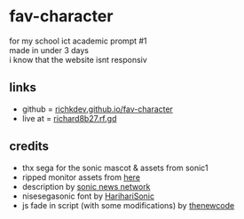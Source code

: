 # fav-character
for my school ict academic prompt #1<br>
made in under 3 days<br>
i know that the website isnt responsiv

## links
- github = [richkdev.github.io/fav-character](https://richkdev.github.io/fav-character/)
- live at = [richard8b27.rf.gd](https://richard8b27.rf.gd)

## credits
- thx sega for the sonic mascot & assets from sonic1
- ripped monitor assets from [here](https://www.spriters-resource.com/custom_edited/sonicthehedgehogcustoms/sheet/85198/)
- description by [sonic news network](https://sonic.fandom.com/wiki/Sonic_the_Hedgehog)
- nisesegasonic font by [HarihariSonic](https://www.fonts4free.net/sega-sonic-font.html)
- js fade in script (with some modifications) by [thenewcode](https://codepen.io/dudleystorey/pen/XWJebj)
